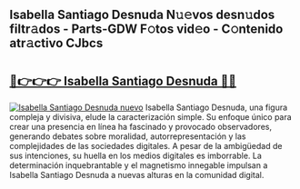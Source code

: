 ## Isabella Santiago Desnuda N𝚞𝚎vos desn𝚞dos filtr𝚊dos - Parts-GDW F𝚘tos vid𝚎o - C𝚘ntenido atr𝚊ctivo CJbcs

# <h2><a href="http://mb665ty.tromn.icu/?c=Isabella+Santiago+Desnuda">🔗👉👉👉 Isabella Santiago Desnuda 🔗🔗</a></h2>

[![Isabella Santiago Desnuda nuevo](https://i.imgur.com/pEAQMta.gif)](http://mb665ty.tromn.icu/?c=Isabella+Santiago+Desnuda)
Isabella Santiago Desnuda, una figura compleja y divisiva, elude la caracterización simple. Su enfoque único para crear una presencia en línea ha fascinado y provocado observadores, generando debates sobre moralidad, autorrepresentación y las complejidades de las sociedades digitales. A pesar de la ambigüedad de sus intenciones, su huella en los medios digitales es imborrable. La determinación inquebrantable y el magnetismo innegable impulsan a Isabella Santiago Desnuda a nuevas alturas en la comunidad digital.
